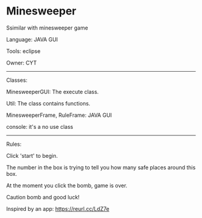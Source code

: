 # Minesweeper

Ssimilar with minesweeper game

Language: JAVA GUI

Tools: eclipse

Owner: CYT

----------------------------------------------------------

Classes:

MinesweeperGUI: The execute class.

Util: The class contains functions.

MinesweeperFrame, RuleFrame: JAVA GUI

console: it's a no use class

---------------------------------------------------------

Rules:

Click 'start' to begin.

The number in the box is trying to tell you how many safe places around this box.

At the moment you click the bomb, game is over.

Caution bomb and good luck!


Inspired by an app: https://reurl.cc/LdZ7e
